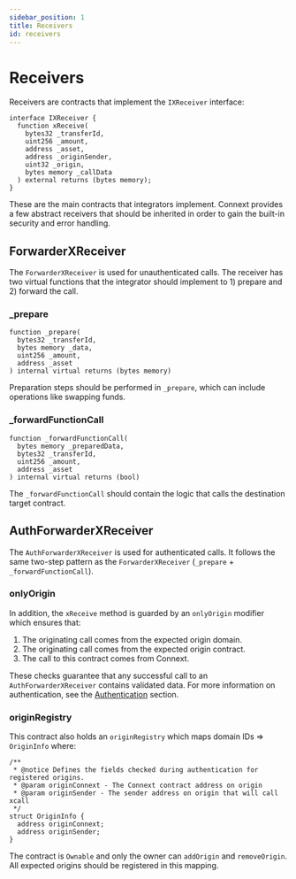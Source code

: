 ```yaml
---
sidebar_position: 1
title: Receivers
id: receivers
---
```


# Receivers

Receivers are contracts that implement the `IXReceiver` interface:

```solidity
interface IXReceiver {
  function xReceive(
    bytes32 _transferId,
    uint256 _amount,
    address _asset,
    address _originSender,
    uint32 _origin,
    bytes memory _callData
  ) external returns (bytes memory);
}
```

These are the main contracts that integrators implement. Connext provides a few abstract receivers that should be inherited in order to gain the built-in security and error handling.

## ForwarderXReceiver

The `ForwarderXReceiver` is used for unauthenticated calls. The receiver has two virtual functions that the integrator should implement to 1) prepare and 2) forward the call.

### _prepare

```solidity
function _prepare(
  bytes32 _transferId,
  bytes memory _data,
  uint256 _amount,
  address _asset
) internal virtual returns (bytes memory)
```

Preparation steps should be performed in `_prepare`, which can include operations like swapping funds.

### _forwardFunctionCall

```solidity
function _forwardFunctionCall(
  bytes memory _preparedData,
  bytes32 _transferId,
  uint256 _amount,
  address _asset
) internal virtual returns (bool)
```

The `_forwardFunctionCall` should contain the logic that calls the destination target contract. 

## AuthForwarderXReceiver

The `AuthForwarderXReceiver` is used for authenticated calls. It follows the same two-step pattern as the `ForwarderXReceiver` (`_prepare` + `_forwardFunctionCall`).

### onlyOrigin

In addition, the `xReceive` method is guarded by an `onlyOrigin` modifier which ensures that:
 
  1. The originating call comes from the expected origin domain.
  2. The originating call comes from the expected origin contract.
  3. The call to this contract comes from Connext.

These checks guarantee that any successful call to an `AuthForwarderXReceiver` contains validated data. For more information on authentication, see the [Authentication](../../guides/authentication.md) section.

### originRegistry

This contract also holds an `originRegistry` which maps domain IDs => `OriginInfo` where:

```solidity
/**
 * @notice Defines the fields checked during authentication for registered origins.
 * @param originConnext - The Connext contract address on origin
 * @param originSender - The sender address on origin that will call xcall
 */
struct OriginInfo {
  address originConnext;
  address originSender;
}
```

The contract is `Ownable` and only the owner can `addOrigin` and `removeOrigin`. All expected origins should be registered in this mapping.